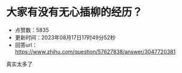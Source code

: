 # 大家有没有无心插柳的经历？
- 点赞数：5835
- 更新时间：2023年08月17日17时49分52秒
- 回答url：https://www.zhihu.com/question/57627838/answer/3047720381
<body>
 <p data-pid="cTn5jaU2">真实太多了</p>
</body>